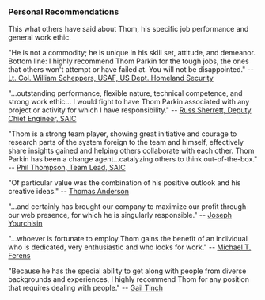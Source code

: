 ### Personal Recommendations

This what others have said about Thom, his specific job performance and general work ethic.

"He is not a commodity; he is unique in his skill set, attitude, and demeanor. Bottom line: I highly recommend Thom Parkin for the tough jobs, the ones that others won't attempt or have failed at. You will not be disappointed." -- [Lt. Col. William Scheppers, USAF, US Dept. Homeland Security](http://thomparkin.com/recommendations/WScheppers.pdf)

"...outstanding performance, flexible nature, technical competence, and strong work ethic... I would fight to have Thom Parkin associated with any project or activity for which I have responsibility." -- [Russ Sherrett, Deputy Chief Engineer, SAIC](http://thomparkin.com/recommendations/ThomParkin_RussSherrett.pdf)

"Thom is a strong team player, showing great initiative and courage to research parts of the system foreign to the team and himself, effectively share insights gained and helping others collaborate with each other. Thom Parkin has been a change agent...catalyzing others to think out-of-the-box." -- [Phil Thompson, Team Lead, SAIC](http://thomparkin.com/recommendations/PhilThompson.tif)

"Of particular value was the combination of his positive outlook and his creative ideas." -- [Thomas Anderson](http://thomparkin.com/recommendations/TAnderson.pdf)

"...and certainly has brought our company to maximize our profit through our web presence, for which he is singularly responsible." -- [Joseph Yourchisin](http://thomparkin.com/recommendations/Recommendation-JoeYourchisin.pdf)

"...whoever is fortunate to employ Thom gains the benefit of an individual who is dedicated, very enthusiastic and who looks for work." -- [Michael T. Ferens](http://thomparkin.com/recommendations/MFerens.pdf)

"Because he has the special ability to get along with people from diverse backgrounds and experiences, I highly recommend Thom for any position that requires dealing with people." -- [Gail Tinch](http://thomparkin.com/recommendations/GTinch.pdf)